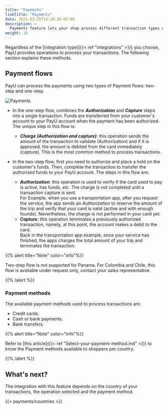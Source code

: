 ```yaml
---
title: "Payments"
linkTitle: "Payments"
date: 2021-03-25T14:28:20-05:00
description: >
  Payments feature lets your shop process different transaction types with multiple payment methods.
weight: 10
---
```

<script src="/js/banner.js"></script>

<script>
window.onload = function() {
    var bannerText = "<ul class='fa-ul' style='--fa-li-width: 2em;margin-bottom: initial;'><li style='margin-bottom: initial;'><span class='fa-li'><i class='fas fa-exclamation-triangle'></i></span>We inform that PayU S.A. has been notified by IGT – operator for Baloto network – its decision to terminate the contract for the cash collection model given the entry of a new operator, which to date has not provided information on the continuity of this service. Therefore, the payment service through Baloto will stop working since <b>May 25, 2022</b>. It is recommended to disable this service at least seven (7) days before this date. If you need further assistance, contact the technical support team through <a href='mailto:tecnico.co@payu.com'>tecnico.co@payu.com</a>.</li></ul>";

    loadBanner(bannerText);
}

window.onresize = function() {
    refreshBanner();
}
</script>

<style type="text/css" media="screen">
    div#banner { 
        z-index: 999;
        background-color: #DDEEEE; 
        width: 100%;
        margin-top: -1.3rem;
    }
    div#banner-content { 
        margin: 0 auto; 
        padding: 10px; 
    }
</style>

Regardless of the [integration type]({{< ref "integrations" >}}) you choose, PayU provides operations to process your transactions. The following section explains these methods.

## Payment flows
PayU can process the payments using two types of Payment flows: two-step and one-step.

![Payments](/assets/Payments/autorizacionycaptura-en.png)

* In the one-step flow, combines the _**Authorization**_ and _**Capture**_ steps into a single transaction. Funds are transferred from your customer's account to your PayU account when the payment has been authorized. The unique step in this flow is:
  - _**Charge (Authorization and capture)**_: this operation sends the amount of the transaction to validate (Authorization) and if it is approved, the amount is debited from the card immediately (capture). This is the most common method to process transactions.

* In the two-step flow, first you need to authorize and place a hold on the customer's funds. Then, complete the transaction to transfer the authorized funds to your PayU account. The steps in this flow are:
  - _**Authorization**_: this operation is used to verify if the card used to pay is active, has funds, etc. The charge is not completed until a transaction capture is sent. </br>
For Example, when you use a transportation app, after you request the service, the app sends an _Authorization_ to reserve the amount of the trip and verify that your card is valid (active and with enough founds). Nevertheless, the charge is not performed in your card yet.
  - _**Capture**_: this operation terminates a previously authorized transaction, namely, at this point, the account makes a debit to the card.</br>
Back in the transportation app example, once your service has finished, the apps charges the total amount of your trip and terminates the transaction.

{{% alert title="Note" color="info"%}}

Two-step flow is not supported for Panama. For Colombia and Chile, this flow is available under request only, contact your sales representative.

{{% /alert %}}

### Payment methods
The available payment methods used to process transactions are:

* Credit cards.
* Cash or bank payments.
* Bank transfers.

{{% alert title="Note" color="info"%}}

Refer to [this article]({{< ref "Select-your-payment-method.md" >}}) to know the Payment methods available to shoppers per country.

{{% /alert %}}

## What's next?
The integration with this feature depends on the country of your transactions, the operation selected and the payment method.

{{< payments/countries >}}
